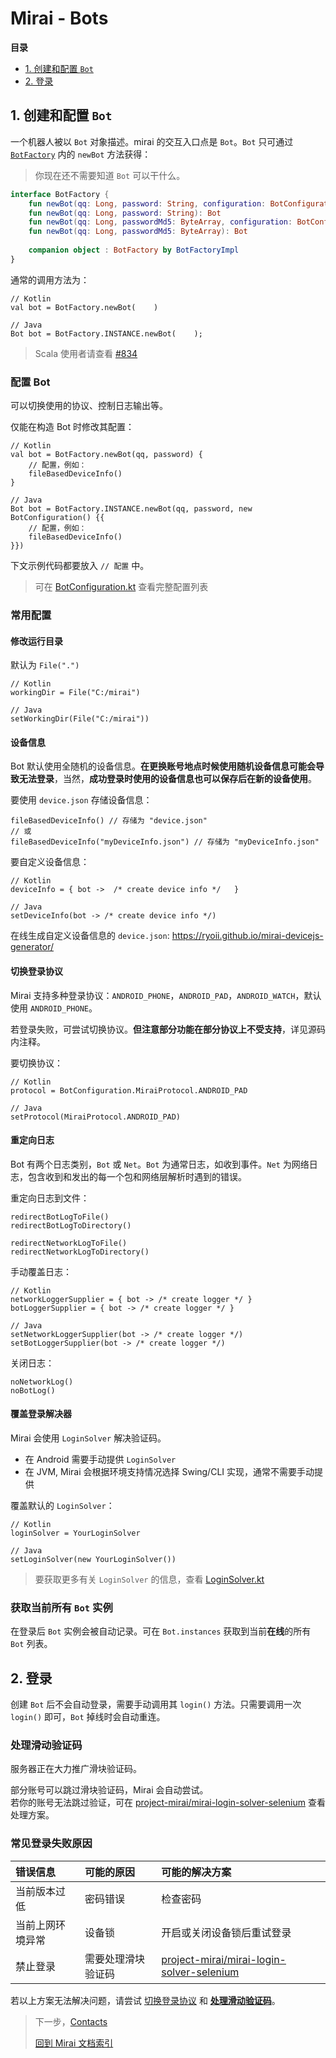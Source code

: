 # Mirai - Bots

**目录**

- [1. 创建和配置 `Bot`](#1-创建和配置-bot)
- [2. 登录](#2-登录)

## 1. 创建和配置 `Bot`

一个机器人被以 `Bot` 对象描述。mirai 的交互入口点是 `Bot`。`Bot` 只可通过 [`BotFactory`](../mirai-core-api/src/commonMain/kotlin/BotFactory.kt#L22-L87) 内的 `newBot` 方法获得：

> 你现在还不需要知道 `Bot` 可以干什么。

```kotlin
interface BotFactory {
    fun newBot(qq: Long, password: String, configuration: BotConfiguration): Bot
    fun newBot(qq: Long, password: String): Bot
    fun newBot(qq: Long, passwordMd5: ByteArray, configuration: BotConfiguration): Bot
    fun newBot(qq: Long, passwordMd5: ByteArray): Bot
    
    companion object : BotFactory by BotFactoryImpl
}
```

通常的调用方法为：
```
// Kotlin
val bot = BotFactory.newBot(    )

// Java
Bot bot = BotFactory.INSTANCE.newBot(    );
```

> Scala 使用者请查看 [#834](https://github.com/mamoe/mirai/issues/834)

### 配置 Bot
可以切换使用的协议、控制日志输出等。

仅能在构造 Bot 时修改其配置：
```
// Kotlin
val bot = BotFactory.newBot(qq, password) {
    // 配置，例如：
    fileBasedDeviceInfo()
}

// Java
Bot bot = BotFactory.INSTANCE.newBot(qq, password, new BotConfiguration() {{
    // 配置，例如：
    fileBasedDeviceInfo()
}})
```

下文示例代码都要放入 `// 配置` 中。

> 可在 [BotConfiguration.kt](../mirai-core-api/src/commonMain/kotlin/utils/BotConfiguration.kt#L23) 查看完整配置列表

### 常用配置

#### 修改运行目录
默认为 `File(".")`

```
// Kotlin
workingDir = File("C:/mirai")

// Java
setWorkingDir(File("C:/mirai"))
```

#### 设备信息
Bot 默认使用全随机的设备信息。**在更换账号地点时候使用随机设备信息可能会导致无法登录**，当然，**成功登录时使用的设备信息也可以保存后在新的设备使用**。

要使用 `device.json` 存储设备信息：
```
fileBasedDeviceInfo() // 存储为 "device.json" 
// 或
fileBasedDeviceInfo("myDeviceInfo.json") // 存储为 "myDeviceInfo.json"
```

要自定义设备信息：
```
// Kotlin
deviceInfo = { bot ->  /* create device info */   }

// Java
setDeviceInfo(bot -> /* create device info */)
```

在线生成自定义设备信息的 `device.json`: https://ryoii.github.io/mirai-devicejs-generator/

#### 切换登录协议
Mirai 支持多种登录协议：`ANDROID_PHONE`，`ANDROID_PAD`，`ANDROID_WATCH`，默认使用 `ANDROID_PHONE`。

若登录失败，可尝试切换协议。**但注意部分功能在部分协议上不受支持**，详见源码内注释。

要切换协议：
```
// Kotlin
protocol = BotConfiguration.MiraiProtocol.ANDROID_PAD

// Java
setProtocol(MiraiProtocol.ANDROID_PAD)
```

#### 重定向日志
Bot 有两个日志类别，`Bot` 或 `Net`。`Bot` 为通常日志，如收到事件。`Net` 为网络日志，包含收到和发出的每一个包和网络层解析时遇到的错误。

重定向日志到文件：
```
redirectBotLogToFile()
redirectBotLogToDirectory()

redirectNetworkLogToFile()
redirectNetworkLogToDirectory()
```

手动覆盖日志：
```
// Kotlin
networkLoggerSupplier = { bot -> /* create logger */ }
botLoggerSupplier = { bot -> /* create logger */ }

// Java
setNetworkLoggerSupplier(bot -> /* create logger */)
setBotLoggerSupplier(bot -> /* create logger */)
```

关闭日志：
```
noNetworkLog()
noBotLog()
```

#### 覆盖登录解决器
Mirai 会使用 `LoginSolver` 解决验证码。

- 在 Android 需要手动提供 `LoginSolver`
- 在 JVM, Mirai 会根据环境支持情况选择 Swing/CLI 实现，通常不需要手动提供

覆盖默认的 `LoginSolver`：
```
// Kotlin
loginSolver = YourLoginSolver

// Java
setLoginSolver(new YourLoginSolver())
```

> 要获取更多有关 `LoginSolver` 的信息，查看 [LoginSolver.kt](../mirai-core-api/src/commonMain/kotlin/utils/LoginSolver.kt#L32)

### 获取当前所有 `Bot` 实例

在登录后 `Bot` 实例会被自动记录。可在 `Bot.instances` 获取到当前**在线**的所有 `Bot` 列表。

## 2. 登录

创建 `Bot` 后不会自动登录，需要手动调用其 `login()` 方法。只需要调用一次 `login()` 即可，`Bot` 掉线时会自动重连。

### 处理滑动验证码

[project-mirai/mirai-login-solver-selenium]: https://github.com/project-mirai/mirai-login-solver-selenium

服务器正在大力推广滑块验证码。

部分账号可以跳过滑块验证码，Mirai 会自动尝试。  
若你的账号无法跳过验证，可在 [project-mirai/mirai-login-solver-selenium] 查看处理方案。

### 常见登录失败原因

| 错误信息       | 可能的原因        | 可能的解决方案          |
|:--------------|:---------------|:----------------------|
| 当前版本过低    | 密码错误         | 检查密码                |
| 当前上网环境异常 | 设备锁           | 开启或关闭设备锁后重试登录 |
| 禁止登录       | 需要处理滑块验证码 | [project-mirai/mirai-login-solver-selenium] |

若以上方案无法解决问题，请尝试 [切换登录协议](#切换登录协议) 和 **[处理滑动验证码](#处理滑动验证码)**。


> 下一步，[Contacts](Contacts.md)
>
> [回到 Mirai 文档索引](README.md#mirai-core-api-文档)
